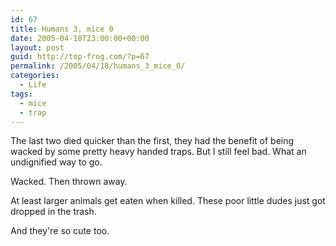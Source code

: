 ```yaml
---
id: 67
title: Humans 3, mice 0
date: 2005-04-18T23:00:00+00:00
layout: post
guid: http://top-frog.com/?p=67
permalink: /2005/04/18/humans_3_mice_0/
categories:
  - Life
tags:
  - mice
  - trap
---
```

The last two died quicker than the first, they had the benefit of being wacked by some pretty heavy handed traps. But I still feel bad. What an undignified way to go.

Wacked. Then thrown away. 

At least larger animals get eaten when killed. These poor little dudes just got dropped in the trash.

And they're so cute too.